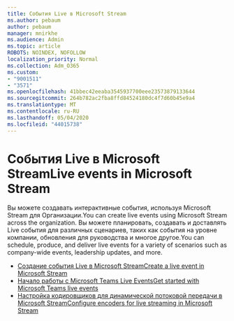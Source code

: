 ```yaml
---
title: События Live в Microsoft Stream
ms.author: pebaum
author: pebaum
manager: mnirkhe
ms.audience: Admin
ms.topic: article
ROBOTS: NOINDEX, NOFOLLOW
localization_priority: Normal
ms.collection: Adm_O365
ms.custom:
- "9001511"
- "3571"
ms.openlocfilehash: 41bbec42eeaba3545937700eee23573879133644
ms.sourcegitcommit: 264b782ac2fba8ffd84524180dc4f7d60b45e9a4
ms.translationtype: MT
ms.contentlocale: ru-RU
ms.lasthandoff: 05/04/2020
ms.locfileid: "44015738"
---
```

# <a name="live-events-in-microsoft-stream"></a><span data-ttu-id="0c657-102">События Live в Microsoft Stream</span><span class="sxs-lookup"><span data-stu-id="0c657-102">Live events in Microsoft Stream</span></span>

<span data-ttu-id="0c657-103">Вы можете создавать интерактивные события, используя Microsoft Stream для Организации.</span><span class="sxs-lookup"><span data-stu-id="0c657-103">You can create live events using Microsoft Stream across the organization.</span></span> <span data-ttu-id="0c657-104">Вы можете планировать, создавать и доставлять Live события для различных сценариев, таких как события на уровне компании, обновления для руководства и многое другое.</span><span class="sxs-lookup"><span data-stu-id="0c657-104">You can schedule, produce, and deliver live events for a variety of scenarios such as company-wide events, leadership updates, and more.</span></span>

- [<span data-ttu-id="0c657-105">Создание события Live в Microsoft Stream</span><span class="sxs-lookup"><span data-stu-id="0c657-105">Create a live event in Microsoft Stream</span></span>](https://docs.microsoft.com/stream/live-create-event)
- [<span data-ttu-id="0c657-106">Начало работы с Microsoft Teams Live Events</span><span class="sxs-lookup"><span data-stu-id="0c657-106">Get started with Microsoft Teams live events</span></span>](https://support.office.com/article/get-started-with-microsoft-teams-live-events-d077fec2-a058-483e-9ab5-1494afda578a)
- [<span data-ttu-id="0c657-107">Настройка кодировщиков для динамической потоковой передачи в Microsoft Stream</span><span class="sxs-lookup"><span data-stu-id="0c657-107">Configure encoders for live streaming in Microsoft Stream</span></span>](https://docs.microsoft.com/stream/live-encoder-setup)
